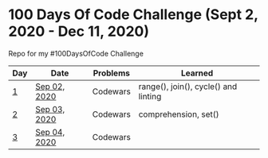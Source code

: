 # 100 Days Of Code Challenge (Sept 2, 2020 - Dec 11, 2020)
Repo for my #100DaysOfCode Challenge


| Day | Date | Problems | Learned |
| --- | --- | --- | --- |
| [1](https://github.com/gauthamp10/100DaysOfCode/tree/master/Day%201) | [Sep 02, 2020](https://github.com/gauthamp10/100DaysOfCode/blob/master/Day%201/README.md) | Codewars | range(), join(), cycle() and linting |
| [2](https://github.com/gauthamp10/100DaysOfCode/tree/master/Day%202) | [Sep 03, 2020](https://github.com/gauthamp10/100DaysOfCode/blob/master/Day%202/README.md) | Codewars | comprehension, set() |
| [3](https://github.com/gauthamp10/100DaysOfCode/tree/master/Day%203) | [Sep 04, 2020](https://github.com/gauthamp10/100DaysOfCode/blob/master/Day%203/README.md) | Codewars |  |
